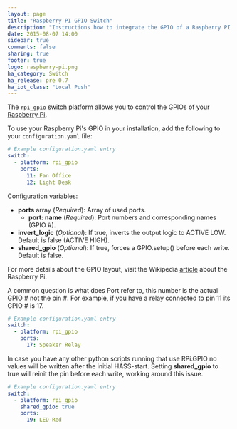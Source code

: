```yaml
---
layout: page
title: "Raspberry PI GPIO Switch"
description: "Instructions how to integrate the GPIO of a Raspberry PI into Home Assistant as a switch."
date: 2015-08-07 14:00
sidebar: true
comments: false
sharing: true
footer: true
logo: raspberry-pi.png
ha_category: Switch
ha_release: pre 0.7
ha_iot_class: "Local Push"
---
```



The `rpi_gpio` switch platform allows you to control the GPIOs of your [Raspberry Pi](https://www.raspberrypi.org/).

To use your Raspberry Pi's GPIO in your installation, add the following to your `configuration.yaml` file:

```yaml
# Example configuration.yaml entry
switch:
  - platform: rpi_gpio
    ports:
      11: Fan Office
      12: Light Desk
```

Configuration variables:

- **ports** array (*Required*): Array of used ports.
  - **port: name** (*Required*): Port numbers and corresponding names (GPIO #).
- **invert_logic** (*Optional*): If true, inverts the output logic to ACTIVE LOW. Default is false (ACTIVE HIGH).
- **shared_gpio** (*Optional*): If true, forces a GPIO.setup() before each write. Default is false.

For more details about the GPIO layout, visit the Wikipedia [article](https://en.wikipedia.org/wiki/Raspberry_Pi#GPIO_connector) about the Raspberry Pi.

A common question is what does Port refer to, this number is the actual GPIO # not the pin #.
For example, if you have a relay connected to pin 11 its GPIO # is 17.

```yaml
# Example configuration.yaml entry
switch:
  - platform: rpi_gpio
    ports:
      17: Speaker Relay
```

In case you have any other python scripts running that use RPi.GPIO no values will be written after the initial HASS-start.
Setting **shared_gpio** to true will reinit the pin before each write, working around this issue.
```yaml
# Example configuration.yaml entry
switch:
  - platform: rpi_gpio
    shared_gpio: true
    ports:
      19: LED-Red
```

